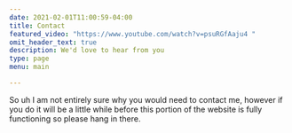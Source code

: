 ```yaml
---
date: 2021-02-01T11:00:59-04:00
title: Contact
featured_video: "https://www.youtube.com/watch?v=psuRGfAaju4 "
omit_header_text: true
description: We'd love to hear from you
type: page
menu: main

---
```


So uh I am not entirely sure why you would need to contact me, however if you do it will be a little while before this portion of the website is fully functioning so please hang in there.

